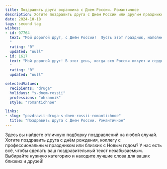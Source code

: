 ```yaml
---
title: Поздравить друга охранника с Днем России. Романтичное
description: Хотите поздравить друга с Днем России или другим праздником? Наш ИИ создаст незабываемое поздравление, а вы обязательно выделитесь среди других.  
date: 2024-10-18
tags: second tag
wishes:
- id: 97764
  text: "Мой дорогой друг, с Днём России!  Пусть этот праздник, наполненный гордостью за нашу Родину, станет для тебя символом нерушимой силы и верности своим идеалам, как твоя верность и надёжность, которыми ты так ценишь себя в своей непростой, но важной профессии охранника. Желаю тебе мира, любви и счастья, пусть все твои мечты сбудутся, как и заветная надежда на спокойствие и благополучие, которые ты оберегаешь.  Ты – настоящий защитник, и я бесконечно ценю твою храбрость и доброту. С праздником!
  "
  rating: "0"
  updated: "null"
- id: 1617
  text: "Мой дорогой друг! В этот день, когда вся Россия ликует и сердца бьются в унисон с гордостью за нашу Родину, я хочу пожелать тебе, храброму защитнику, стальному щиту и верному стражу, необъятного счастья и безграничной любви. Пусть твоя жизнь будет наполнена яркими красками, нежными чувствами и сладостными моментами, подобно аромату цветущих бескрайних полей нашей необъятной страны! С Днём России!
  "
  rating: "0"
  updated: "null"

selectedValues:
  recipients: "druga"
  holidays: "s-dnem-rossii"
  professions: "ohrannik"
  style: "romantichnoe"

links:
- slug: "pozdravit-druga-s-dnem-rossii-romantichnoe"
  title: "Поздравить друга с Днем России. Романтичное"
---
```


Здесь вы найдете отличную подборку поздравлений на любой случай.
Хотите поздравить друга с днём рождения, коллегу с профессиональным праздником или близких с Новым годом? У нас есть всё, чтобы сделать ваш поздравительный текст незабываемым. Выбирайте нужную категорию и находите лучшие слова для ваших близких и друзей!
